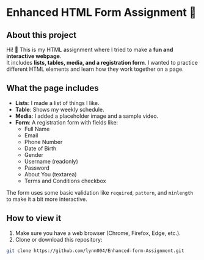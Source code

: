 # Enhanced HTML Form Assignment 📝

## About this project
Hi! 👋 This is my HTML assignment where I tried to make a **fun and interactive webpage**.  
It includes **lists, tables, media, and a registration form**. I wanted to practice different HTML elements and learn how they work together on a page.

## What the page includes
- **Lists**: I made a list of things I like.  
- **Table**: Shows my weekly schedule.  
- **Media**: I added a placeholder image and a sample video.  
- **Form**: A registration form with fields like:
  - Full Name
  - Email
  - Phone Number
  - Date of Birth
  - Gender
  - Username (readonly)
  - Password
  - About You (textarea)
  - Terms and Conditions checkbox  

The form uses some basic validation like `required`, `pattern`, and `minlength` to make it a bit more interactive.

## How to view it
1. Make sure you have a web browser (Chrome, Firefox, Edge, etc.).  
2. Clone or download this repository:  
```bash
git clone https://github.com/lynn004/Enhanced-form-Assignment.git
